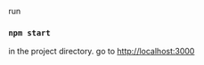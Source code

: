 run

### `npm start`

in the project directory. go to [http://localhost:3000](http://localhost:3000)
